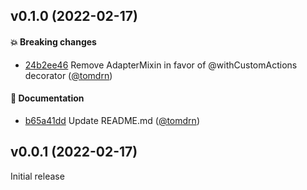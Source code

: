 ## v0.1.0 (2022-02-17)

#### :boom: Breaking changes

- [24b2ee46](https://github.com/naeka/ember-custom-actions/commit/24b2ee46c07210db128ae58db49bfdeb4190a03a) Remove AdapterMixin in favor of @withCustomActions decorator ([@tomdrn](https://github.com/tomdrn))

#### :memo: Documentation

- [b65a41dd](https://github.com/naeka/ember-custom-actions/commit/b65a41dd17a9da897bba9669137514b379749914) Update README.md ([@tomdrn](https://github.com/tomdrn))

## v0.0.1 (2022-02-17)

Initial release
